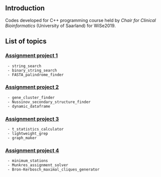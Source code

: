 ## Introduction
Codes developed for C++ programming course held by *Chair for Clinical Bioinformatics* (University of Saarland) for WiSe2019.

## List of topics
### [Assignment project 1](https://github.com/dhtt/C2Plus/tree/master/assignment1/code)
	 - string_search
	 - binary_string_search 
	 - FASTA_palindrome_finder
	 

### [Assignment project 2](https://github.com/dhtt/C2Plus/tree/master/assignment2/code)
	 - gene_cluster_finder
	 - Nussinov_secondary_structure_finder
	 - dynamic_dataframe


### [Assignment project 3](https://github.com/dhtt/C2Plus/tree/master/assignment3/code)
	 - t_statistics_calculator
	 - lightweight_grep
	 - graph_maker


### [Assignment project 4](https://github.com/dhtt/C2Plus/tree/master/assignment4/code)
	 - minimum_stations
	 - Munkres_assignment_solver
	 - Bron-Kerbosch_maximal_cliques_generator
